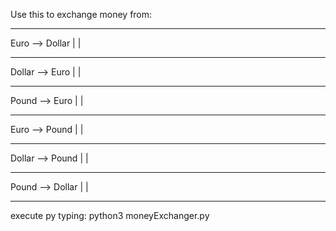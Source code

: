 Use this to exchange money from:

___________________
Euro --> Dollar   | |
___________________
Dollar --> Euro   | |
___________________
Pound --> Euro    | |
___________________
Euro --> Pound    | |
___________________
Dollar --> Pound  | |
___________________
Pound --> Dollar  | |
___________________

execute py typing: python3 moneyExchanger.py
